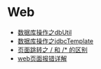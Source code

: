 # Web

* [数据库操作之dbUtil](./数据库操作之dbUtil.md)
* [数据库操作之jdbcTemplate](./数据库操作之jdbcTemplate.md)
* [页面跳转之 / 和 /* 的区别](./页面跳转之杠和杠星的区别.md)
* [web页面报错详解](./web页面报错详解.md)
